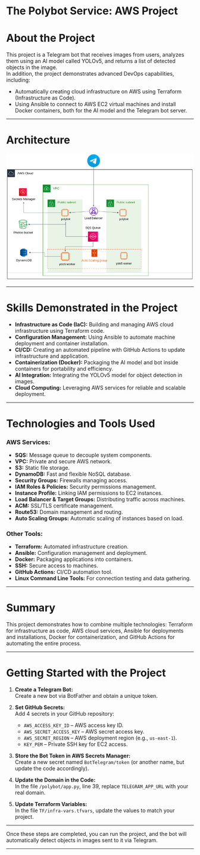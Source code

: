 # The Polybot Service: AWS Project

# About the Project  
This project is a Telegram bot that receives images from users, analyzes them using an AI model called YOLOv5, and returns a list of detected objects in the image.  
In addition, the project demonstrates advanced DevOps capabilities, including:  

- Automatically creating cloud infrastructure on AWS using Terraform (Infrastructure as Code).  
- Using Ansible to connect to AWS EC2 virtual machines and install Docker containers, both for the AI model and the Telegram bot server.

---

# Architecture

![Architecture](Photos/Architecture.png)

---

# Skills Demonstrated in the Project  
- **Infrastructure as Code (IaC):** Building and managing AWS cloud infrastructure using Terraform code.  
- **Configuration Management:** Using Ansible to automate machine deployment and container installation.  
- **CI/CD:** Creating an automated pipeline with GitHub Actions to update infrastructure and application.  
- **Containerization (Docker):** Packaging the AI model and bot inside containers for portability and efficiency.  
- **AI Integration:** Integrating the YOLOv5 model for object detection in images.  
- **Cloud Computing:** Leveraging AWS services for reliable and scalable deployment.

---

# Technologies and Tools Used  

### AWS Services:  
- **SQS:** Message queue to decouple system components.  
- **VPC:** Private and secure AWS network.  
- **S3:** Static file storage.  
- **DynamoDB:** Fast and flexible NoSQL database.  
- **Security Groups:** Firewalls managing access.  
- **IAM Roles & Policies:** Security permissions management.  
- **Instance Profile:** Linking IAM permissions to EC2 instances.  
- **Load Balancer & Target Groups:** Distributing traffic across machines.  
- **ACM:** SSL/TLS certificate management.  
- **Route53:** Domain management and routing.  
- **Auto Scaling Groups:** Automatic scaling of instances based on load.

### Other Tools:  
- **Terraform:** Automated infrastructure creation.  
- **Ansible:** Configuration management and deployment.  
- **Docker:** Packaging applications into containers.  
- **SSH:** Secure access to machines.  
- **GitHub Actions:** CI/CD automation tool.  
- **Linux Command Line Tools:** For connection testing and data gathering.

---

# Summary  
This project demonstrates how to combine multiple technologies: Terraform for infrastructure as code, AWS cloud services, Ansible for deployments and installations, Docker for containerization, and GitHub Actions for automating the entire process.

---

# Getting Started with the Project  

1. **Create a Telegram Bot:**  
   Create a new bot via BotFather and obtain a unique token.

2. **Set GitHub Secrets:**  
   Add 4 secrets in your GitHub repository:  
   - `AWS_ACCESS_KEY_ID` – AWS access key ID.  
   - `AWS_SECRET_ACCESS_KEY` – AWS secret access key.  
   - `AWS_SECRET_REGION` – AWS deployment region (e.g., `us-east-1`).  
   - `KEY_PEM` – Private SSH key for EC2 access.

3. **Store the Bot Token in AWS Secrets Manager:**  
   Create a new secret named `BotTelegram/token` (or another name, but update the code accordingly).

4. **Update the Domain in the Code:**  
   In the file `/polybot/app.py`, line 39, replace `TELEGRAM_APP_URL` with your real domain.

5. **Update Terraform Variables:**  
   In the file `TF/infra-vars.tfvars`, update the values to match your project.

---

Once these steps are completed, you can run the project, and the bot will automatically detect objects in images sent to it via Telegram.

---
